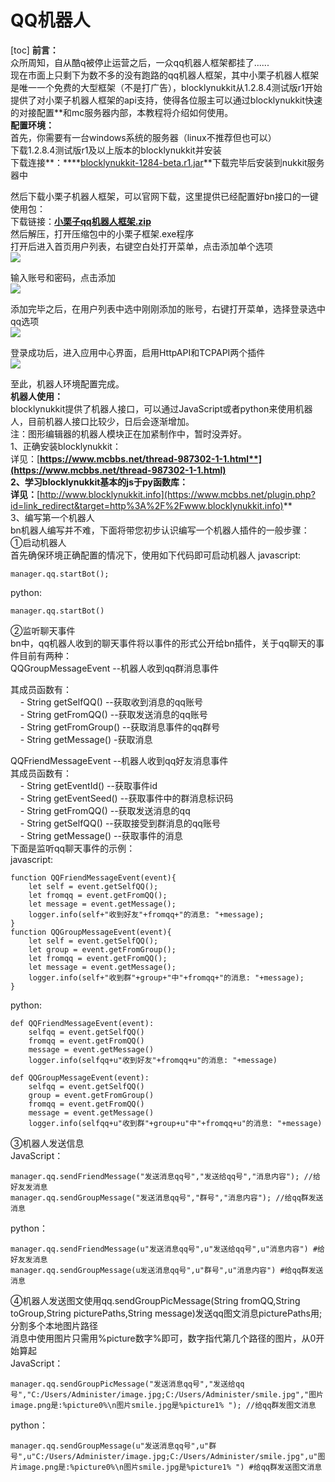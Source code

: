 # QQ机器人
[toc]
**前言：**  
众所周知，自从酷q被停止运营之后，一众qq机器人框架都挂了......  
现在市面上只剩下为数不多的没有跑路的qq机器人框架，其中小栗子机器人框架是唯一一个免费的大型框架（不是打广告），blocklynukkit从1.2.8.4测试版r1开始提供了对小栗子机器人框架的api支持，使得各位服主可以通过blocklynukkit快速的对接配置\*\*和mc服务器内部，本教程将介绍如何使用。  
**配置环境：**  
首先，你需要有一台windows系统的服务器（linux不推荐但也可以）  
下载1.2.8.4测试版r1及以上版本的blocklynukkit并安装  
下载连接**：****[blocklynukkit-1284-beta.r1.jar](https://www.mcbbs.net/plugin.php?id=link_redirect&target=https%3A%2F%2Ficesight.lanzous.com%2FigRZDfnf14d)**下载完毕后安装到nukkit服务器中  
  
然后下载小栗子机器人框架，可以官网下载，这里提供已经配置好bn接口的一键使用包：  
下载链接：**[小栗子qq机器人框架.zip](https://www.mcbbs.net/plugin.php?id=link_redirect&target=https%3A%2F%2Ficesight.lanzous.com%2Fi2gOjfnf8md)**  
然后解压，打开压缩包中的小栗子框架.exe程序  
打开后进入首页用户列表，右键空白处打开菜单，点击添加单个选项  
![](https://attachment.mcbbs.net/forum/202008/15/160711ehkufikoldxix2dm.png)  
  
输入账号和密码，点击添加  
![](https://attachment.mcbbs.net/forum/202008/15/160738b1wofennc2vn2oe8.png)  
  
添加完毕之后，在用户列表中选中刚刚添加的账号，右键打开菜单，选择登录选中qq选项  
![](https://attachment.mcbbs.net/forum/202008/15/160858bykt6t5d0dhdijpt.png)  
  
登录成功后，进入应用中心界面，启用HttpAPI和TCPAPI两个插件  
![](https://attachment.mcbbs.net/forum/202008/15/161116rhz2nfanmugmfah8.png)  
  
至此，机器人环境配置完成。  
**机器人使用：**  
blocklynukkit提供了机器人接口，可以通过JavaScript或者python来使用机器人，目前机器人接口比较少，日后会逐渐增加。  
注：图形编辑器的机器人模块正在加紧制作中，暂时没弄好。  
1、正确安装blocklynukkit：  
详见：[**https://www.mcbbs.net/thread-987302-1-1.html**](https://www.mcbbs.net/thread-987302-1-1.html)  
2、学习blocklynukkit基本的js于py函数库：  
详见：**[http://www.blocklynukkit.info](https://www.mcbbs.net/plugin.php?id=link_redirect&target=http%3A%2F%2Fwww.blocklynukkit.info)**  
3、编写第一个机器人  
bn机器人编写并不难，下面将带您初步认识编写一个机器人插件的一般步骤：  
①启动机器人  
首先确保环境正确配置的情况下，使用如下代码即可启动机器人
javascript:
```
manager.qq.startBot();
```
python:
```
manager.qq.startBot()
```

②监听聊天事件  
bn中，qq机器人收到的聊天事件将以事件的形式公开给bn插件，关于qq聊天的事件目前有两种：  
QQGroupMessageEvent --机器人收到qq群消息事件  
  
其成员函数有：  
    - String getSelfQQ() --获取收到消息的qq账号  
    - String getFromQQ() --获取发送消息的qq账号  
    - String getFromGroup() --获取消息事件的qq群号  
    - String getMessage() -获取消息  
  
QQFriendMessageEvent --机器人收到qq好友消息事件  
其成员函数有：  
    - String getEventId() --获取事件id  
    - String getEventSeed() --获取事件中的群消息标识码  
    - String getFromQQ() --获取发送消息的qq  
    - String getSelfQQ() --获取接受到群消息的qq账号  
    - String getMessage() --获取事件的消息  
下面是监听qq聊天事件的示例：  
javascript:  
```
function QQFriendMessageEvent(event){
    let self = event.getSelfQQ();
    let fromqq = event.getFromQQ();
    let message = event.getMessage();
    logger.info(self+"收到好友"+fromqq+"的消息: "+message);
}
function QQGroupMessageEvent(event){
    let self = event.getSelfQQ();
    let group = event.getFromGroup();
    let fromqq = event.getFromQQ();
    let message = event.getMessage();
    logger.info(self+"收到群"+group+"中"+fromqq+"的消息: "+message);
}
```
python:  
```
def QQFriendMessageEvent(event):
    selfqq = event.getSelfQQ()
    fromqq = event.getFromQQ()
    message = event.getMessage()
    logger.info(selfqq+u"收到好友"+fromqq+u"的消息: "+message)

def QQGroupMessageEvent(event):
    selfqq = event.getSelfQQ()
    group = event.getFromGroup()
    fromqq = event.getFromQQ()
    message = event.getMessage()
    logger.info(selfqq+u"收到群"+group+u"中"+fromqq+u"的消息: "+message)
```
③机器人发送信息  
JavaScript：
```
manager.qq.sendFriendMessage("发送消息qq号","发送给qq号","消息内容"); //给好友发消息
manager.qq.sendGroupMessage("发送消息qq号","群号","消息内容"); //给qq群发送消息
```
python：  
```
manager.qq.sendFriendMessage(u"发送消息qq号",u"发送给qq号",u"消息内容") #给好友发消息
manager.qq.sendGroupMessage(u发送消息qq号",u"群号",u"消息内容") #给qq群发送消息
```
④机器人发送图文使用qq.sendGroupPicMessage(String fromQQ,String toGroup,String picturePaths,String message)发送qq图文消息picturePaths用;分割多个本地图片路径  
消息中使用图片只需用%picture数字%即可，数字指代第几个路径的图片，从0开始算起  
JavaScript：  

```
manager.qq.sendGroupPicMessage("发送消息qq号","发送给qq号","C:/Users/Administer/image.jpg;C:/Users/Administer/smile.jpg","图片image.png是:%picture0%\n图片smile.jpg是%picture1% "); //给qq群发图文消息
```
python：
```
manager.qq.sendGroupMessage(u"发送消息qq号",u"群号",u"C:/Users/Administer/image.jpg;C:/Users/Administer/smile.jpg",u"图片image.png是:%picture0%\n图片smile.jpg是%picture1% ") #给qq群发送图文消息
```